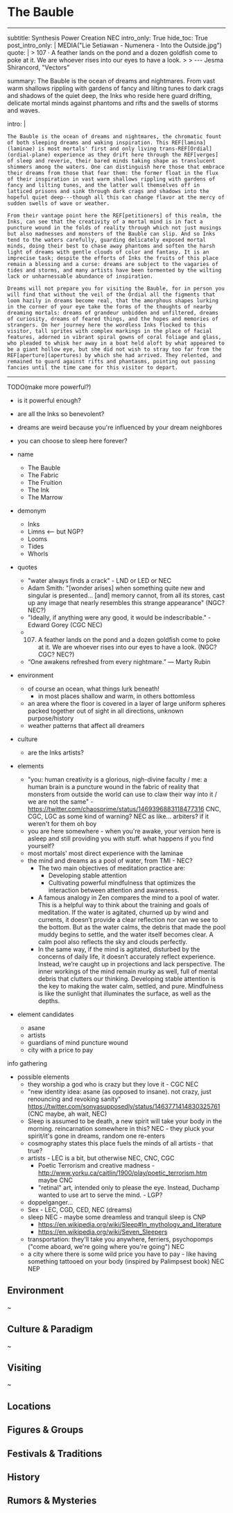 # The Bauble

---
subtitle: Synthesis Power Creation NEC
intro_only: True
hide_toc: True
post_intro_only: |
    MEDIA("Lie Setiawan - Numenera - Into the Outside.jpg")
quote: |
    > 107 &middot; A feather lands on the pond and a dozen goldfish come to poke at it. We are whoever rises into our eyes to have a look.
    >
    > <span class="attribution">--- Jesma Shirancord, "Vectors" <!-- James Richardson --></span>

summary: The Bauble is the ocean of dreams and nightmares. From vast warm shallows rippling with gardens of fancy and lilting tunes to dark crags and shadows of the quiet deep, the Inks who reside here guard drifting, delicate mortal minds against phantoms and rifts and the swells of storms and waves.

intro: |

    The Bauble is the ocean of dreams and nightmares, the chromatic fount of both sleeping dreams and waking inspiration. This REF[lamina](laminae) is most mortals' first and only living trans-REF[Ordial](ordial-plane) experience as they drift here through the REF[verges] of sleep and reverie, their bared minds taking shape as translucent shimmers among the waters. One can distinguish here those that embrace their dreams from those that fear them: the former float in the flux of their inspiration in vast warm shallows rippling with gardens of fancy and lilting tunes, and the latter wall themselves off in latticed prisons and sink through dark crags and shadows into the hopeful quiet deep---though all this can change flavor at the mercy of sudden swells of wave or weather.

    From their vantage point here the REF[petitioners] of this realm, the Inks, can see that the creativity of a mortal mind is in fact a puncture wound in the folds of reality through which not just musings but also madnesses and monsters of the Bauble can slip. And so Inks tend to the waters carefully, guarding delicately exposed mortal minds, doing their best to chase away phantoms and soften the harsh light of dreams with gentle clouds of color and fantasy. It is an imprecise task; despite the efforts of Inks the fruits of this place remain a blessing and a curse: dreams are subject to the vagaries of tides and storms, and many artists have been tormented by the wilting lack or unharnessable abundance of inspiration.

    Dreams will not prepare you for visiting the Bauble, for in person you will find that without the veil of the Ordial all the figments that loom hazily in dreams become real, that the amorphous shapes lurking in the corner of your eye take the forms of the thoughts of nearby dreaming mortals: dreams of grandeur unbidden and unfiltered, dreams of curiosity, dreams of feared things, and the hopes and memories of strangers. On her journey here the wordless Inks flocked to this visitor, tall sprites with complex markings in the place of facial features, adorned in vibrant spiral gowns of coral foliage and glass, who pleaded to whisk her away in a boat held aloft by what appeared to be a giant hollow eye, but she did not wish to stray too far from the REF[aperture](apertures) by which she had arrived. They relented, and remained to guard against rifts and phantasms, pointing out passing fancies until the time came for this visitor to depart.

---

<!--
what's the point?

- inspiration can be unsettling and hard to control
- more!
-->

TODO(make more powerful?)

- is it powerful enough?
- are all the Inks so benevolent?
- dreams are weird because you're influenced by your dream neighbores
- you can choose to sleep here forever?

- name
    + The Bauble
    + The Fabric
    + The Fruition
    + The Ink
    + The Marrow
- demonym
    + Inks
	+ Limns <-- but NGP?
    + Looms
	+ Tides
	+ Whorls
- quotes
    - "water always finds a crack" - LND or LED or NEC
    - Adam Smith: "[wonder arises] when something quite new and singular is presented… [and] memory cannot, from all its stores, cast up any image that nearly resembles this strange appearance" (NGC? NEC?)
    - "Ideally, if anything were any good, it would be indescribable." - Edward Gorey (CGC NEC)
    - 107. A feather lands on the pond and a dozen goldfish come to poke at it. We are whoever rises into our eyes to have a look. (NGC? CGC? NEC?)
    - “One awakens refreshed from every nightmare.” ― Marty Rubin
- environment
	+ of course an ocean, what things lurk beneath!
		* in most places shallow and warm, in others bottomless
	+ an area where the floor is covered in a layer of large uniform spheres packed together out of sight in all directions, unknown purpose/history
    + weather patterns that affect all dreamers
- culture
	- are the Inks artists?
- elements
    - "you: human creativity is a glorious, nigh-divine faculty / me: a human brain is a puncture wound in the fabric of reality that monsters from outside the world can use to claw their way into it / we are not the same" - https://twitter.com/chaosprime/status/1469396883118477316 CNC, CGC, LGC as some kind of warning? NEC as like... arbiters? if it weren't for them oh boy
    - you are here somewhere - when you're awake, your version here is asleep and still providing you with stuff. what happens if you find yourself?
    - most mortals' most direct experience with the laminae
    - the mind and dreams as a pool of water, from TMI - NEC?
        - The two main objectives of meditation practice are:
            - Developing stable attention
            - Cultivating powerful mindfulness that optimizes the interaction between attention and awareness.
        - A famous analogy in Zen compares the mind to a pool of water. This is a helpful way to think about the training and goals of meditation. If the water is agitated, churned up by wind and currents, it doesn’t provide a clear reflection nor can we see to the bottom. But as the water calms, the debris that made the pool muddy begins to settle, and the water itself becomes clear. A calm pool also reflects the sky and clouds perfectly.
        - In the same way, if the mind is agitated, disturbed by the concerns of daily life, it doesn’t accurately reflect experience. Instead, we’re caught up in projections and lack perspective. The inner workings of the mind remain murky as well, full of mental debris that clutters our thinking. Developing stable attention is the key to making the water calm, settled, and pure. Mindfulness is like the sunlight that illuminates the surface, as well as the depths.
- element candidates
    - asane
    - artists
    - guardians of mind puncture wound
    - city with a price to pay

info gathering

- possible elements
    - they worship a god who is crazy but they love it - CGC NEC
    - "new identity idea: asane (as opposed to insane). not crazy, just renouncing and revoking sanity" https://twitter.com/sonyasupposedly/status/1463771414830325761 (CNC maybe, ah wait, NEC)
    - Sleep is assumed to be death, a new spirit will take your body in the morning. reincarnation somewhere in this? NEC - they pluck your spirit/it's gone in dreams, random one re-enters
    - cosmography states this place fuels the minds of all artists - that true?
    - artists - LEC is a bit, but otherwise NEC, CNC, CGC
        - Poetic Terrorism and creative madness - http://www.yorku.ca/caitlin/1900/play/poetic_terrorism.htm maybe CNC
        - "retinal" art, intended only to please the eye. Instead, Duchamp wanted to use art to serve the mind. - LGP?
    - doppelganger...
    - Sex - LEC, CGD, CED, NEC (dreams)
    - sleep NEC - maybe some dreamless and tranquil sleep is CNP
        + https://en.wikipedia.org/wiki/Sleep#In_mythology_and_literature
        + https://en.wikipedia.org/wiki/Seven_Sleepers
    - transportation: they'll take you anywhere, ferriers, psychopomps ("come aboard, we're going where you're going") NEC
    - a city where there is some wild price you have to pay - like having something tattooed on your body (inspired by Palimpsest book) NEC NEP


## Environment

~

## Culture & Paradigm

~

## Visiting

~

## Locations

## Figures & Groups

## Festivals & Traditions

## History

## Rumors & Mysteries

